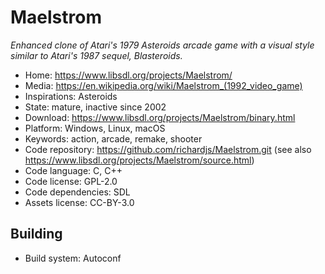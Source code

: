 # Maelstrom

_Enhanced clone of Atari's 1979 Asteroids arcade game with a visual style similar to Atari's 1987 sequel, Blasteroids._

- Home: https://www.libsdl.org/projects/Maelstrom/
- Media: <https://en.wikipedia.org/wiki/Maelstrom_(1992_video_game)>
- Inspirations: Asteroids
- State: mature, inactive since 2002
- Download: https://www.libsdl.org/projects/Maelstrom/binary.html
- Platform: Windows, Linux, macOS
- Keywords: action, arcade, remake, shooter
- Code repository: https://github.com/richardjs/Maelstrom.git (see also https://www.libsdl.org/projects/Maelstrom/source.html)
- Code language: C, C++
- Code license: GPL-2.0
- Code dependencies: SDL
- Assets license: CC-BY-3.0

## Building

- Build system: Autoconf
